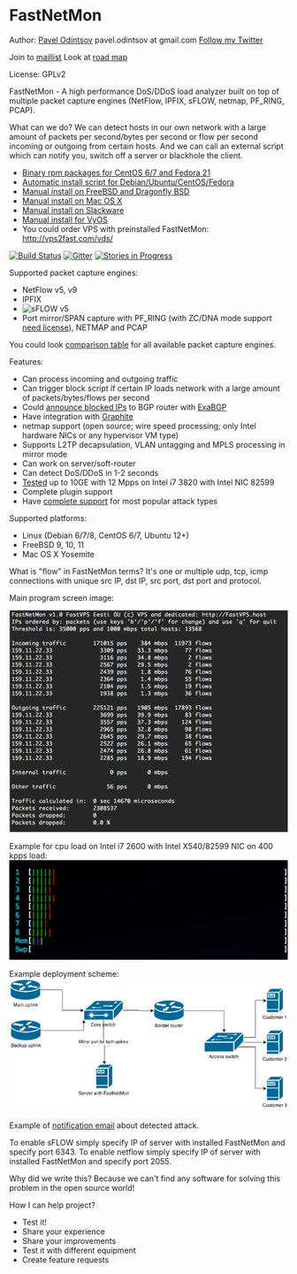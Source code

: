 FastNetMon
===========
Author: [Pavel Odintsov](http://ru.linkedin.com/in/podintsov/) pavel.odintsov at gmail.com [Follow my Twitter](https://twitter.com/odintsov_pavel)

Join to [maillist](https://groups.google.com/forum/#!forum/fastnetmon) Look at [road map](docs/ROADMAP.md)

License: GPLv2

FastNetMon - A high performance DoS/DDoS load analyzer built on top of multiple packet capture engines (NetFlow, IPFIX, sFLOW, netmap, PF_RING, PCAP).

What can we do? We can detect hosts in our own network with a large amount of packets per second/bytes per second or flow per second incoming or outgoing from certain hosts. And we can call an external script which can notify you, switch off a server or blackhole the client.

- [Binary rpm packages for CentOS 6/7 and Fedora 21](docs/INSTALL_RPM_PACKAGES.md)
- [Automatic install script for Debian/Ubuntu/CentOS/Fedora](docs/INSTALL.md)
- [Manual install on FreeBSD and Dragonfly BSD](docs/FreeBSD_INSTALL.md)
- [Manual install on Mac OS X](docs/MAC_OS_INSTALL.md)
- [Manual install on Slackware](docs/SLACKWARE_INSTALL.md)
- [Manual install for VyOS](docs/VyOS_INSTALL.md)
- You could order VPS with preinstalled FastNetMon: http://vps2fast.com/vds/

[![Build Status](https://travis-ci.org/FastVPSEestiOu/fastnetmon.svg?branch=master)](https://travis-ci.org/FastVPSEestiOu/fastnetmon) [![Gitter](https://badges.gitter.im/Join%20Chat.svg)](https://gitter.im/FastVPSEestiOu/fastnetmon?utm_source=badge&utm_medium=badge&utm_campaign=pr-badge) [![Stories in Progress](https://badge.waffle.io/FastVPSEestiOu/fastnetmon.svg?label=ready&title=Progress)](http://waffle.io/FastVPSEestiOu/fastnetmon)


Supported packet capture engines:
- NetFlow v5, v9
- IPFIX
- ![sFLOW](http://sflow.org/images/sflowlogo.gif) v5
- Port mirror/SPAN capture with PF_RING (with ZC/DNA mode support [need license](http://www.ntop.org/products/pf_ring/)), NETMAP and PCAP

You could look [comparison table](https://github.com/FastVPSEestiOu/fastnetmon/blob/master/docs/CAPTURE_BACKENDS.md) for all available packet capture engines.

Features:
- Can process incoming and outgoing traffic
- Can trigger block script if certain IP loads network with a large amount of packets/bytes/flows per second
- Could [announce blocked IPs](docs/EXABGP_INTEGRATION.md) to BGP router with [ExaBGP](https://github.com/Exa-Networks/exabgp)
- Have integration with [Graphite](docs/GRAPHITE_INTEGRATION.md)
- netmap support (open source; wire speed processing; only Intel hardware NICs or any hypervisor VM type)
- Supports L2TP decapsulation, VLAN untagging and MPLS processing in mirror mode 
- Can work on server/soft-router
- Can detect DoS/DDoS in 1-2 seconds
- [Tested](https://github.com/FastVPSEestiOu/fastnetmon/blob/master/docs/PERFORMANCE_TESTS.md) up to 10GE with 12 Mpps on Intel i7 3820 with Intel NIC 82599
- Complete plugin support
- Have [complete support](docs/DETECTED_ATTACK_TYPES.md) for most popular attack types

Supported platforms:
- Linux (Debian 6/7/8, CentOS 6/7, Ubuntu 12+)
- FreeBSD 9, 10, 11
- Mac OS X Yosemite 

What is "flow" in FastNetMon terms? It's one or multiple udp, tcp, icmp connections with unique src IP, dst IP, src port, dst port and protocol.

Main program screen image:

![Main screen image](docs/images/fastnetmon_screen.png)

Example for cpu load on Intel i7 2600 with Intel X540/82599 NIC on 400 kpps load:
![Cpu consumption](docs/images/fastnetmon_stats.png)

Example deployment scheme:
![Network diagramm](docs/images/network_map.png)

Example of [notification email](docs/ATTACK_REPORT_EXAMPLE.md) about detected attack.

To enable sFLOW simply specify IP of server with installed FastNetMon and specify port 6343.
To enable netflow simply specify IP of server with installed FastNetMon and specify port 2055.

Why did we write this? Because we can't find any software for solving this problem in the open source world! 

How I can help project?
- Test it! 
- Share your experience
- Share your improvements
- Test it with different equipment
- Create feature requests
